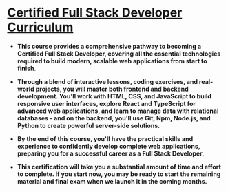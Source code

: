 # [Certified Full Stack Developer Curriculum](https://www.freecodecamp.org/learn/full-stack-developer/)

- **This course provides a comprehensive pathway to becoming a Certified Full Stack Developer, covering all the essential technologies required to build modern, scalable web applications from start to finish.**

- **Through a blend of interactive lessons, coding exercises, and real-world projects, you will master both frontend and backend development. You'll work with HTML, CSS, and JavaScript to build responsive user interfaces, explore React and TypeScript for advanced web applications, and learn to manage data with relational databases - and on the backend, you'll use Git, Npm, Node.js, and Python to create powerful server-side solutions.**

- **By the end of this course, you'll have the practical skills and experience to confidently develop complete web applications, preparing you for a successful career as a Full Stack Developer.**

- **This certification will take you a substantial amount of time and effort to complete. If you start now, you may be ready to start the remaining material and final exam when we launch it in the coming months.**
